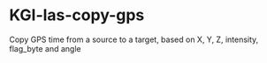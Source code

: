# KGI-las-copy-gps
Copy GPS time from a source to a target, based on X, Y, Z, intensity, flag_byte and angle 
